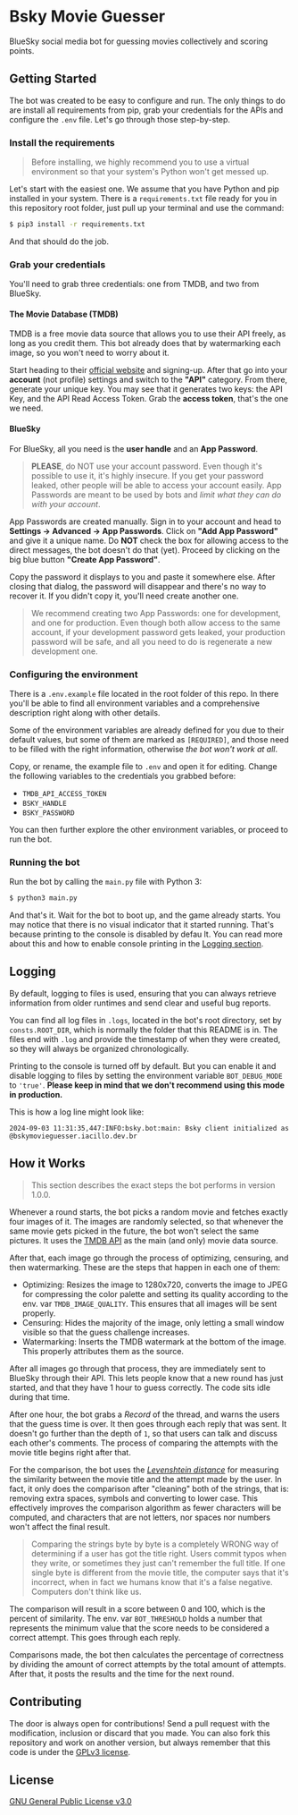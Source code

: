 # Bsky Movie Guesser

BlueSky social media bot for guessing movies collectively and scoring points.

## Getting Started

The bot was created to be easy to configure and run. The only things to do are
install all requirements from pip, grab your credentials for the APIs and
configure the `.env` file. Let's go through those step-by-step.

### Install the requirements

> Before installing, we highly recommend you to use a virtual environment so
> that your system's Python won't get messed up.

Let's start with the easiest one. We assume that you have Python and pip
installed in your system. There is a `requirements.txt` file ready for you
in this repository root folder, just pull up your terminal and use
the command:

```bash
$ pip3 install -r requirements.txt
```

And that should do the job.

### Grab your credentials

You'll need to grab three credentials: one from TMDB, and two from BlueSky.

#### The Movie Database (TMDB)

TMDB is a free movie data source that allows you to use their API freely, as
long as you credit them. This bot already does that by watermarking each
image, so you won't need to worry about it.

Start heading to their [official website](https://www.themoviedb.org) and
signing-up. After that go into your **account** (not profile) settings and
switch to the **"API"** category. From there, generate your unique key. You
may see that it generates two keys: the API Key, and the API Read Access
Token. Grab the **access token**, that's the one we need.

#### BlueSky

For BlueSky, all you need is the **user handle** and an **App Password**.

> **PLEASE**, do NOT use your account password. Even though it's possible to
> use it, it's highly insecure. If you get your password leaked, other
> people will be able to access your account easily. App Passwords are meant
> to be used by bots and _limit what they can do with your account_.

App Passwords are created manually. Sign in to your account and head to
**Settings -> Advanced -> App Passwords**. Click on **"Add App Password"**
and give it a unique name. Do **NOT** check the box for allowing access to
the direct messages, the bot doesn't do that (yet). Proceed by clicking on
the big blue button **"Create App Password"**.

Copy the password it displays to you and paste it somewhere else. After
closing that dialog, the password will disappear and there's no way to
recover it. If you didn't copy it, you'll need create another one.

> We recommend creating two App Passwords: one for development, and one for
> production. Even though both allow access to the same account, if your
> development password gets leaked, your production password will be safe,
> and all you need to do is regenerate a new development one.

### Configuring the environment

There is a `.env.example` file located in the root folder of this repo. In
there you'll be able to find all environment variables and a comprehensive
description right along with other details.

Some of the environment variables are already defined for you due to their
default values, but some of them are marked as `[REQUIRED]`, and those need
to be filled with the right information, otherwise _the bot won't work at
all_.

Copy, or rename, the example file to `.env` and open it for editing. Change
the following variables to the credentials you grabbed before:

- `TMDB_API_ACCESS_TOKEN`
- `BSKY_HANDLE`
- `BSKY_PASSWORD`

You can then further explore the other environment variables, or proceed to
run the bot.

### Running the bot

Run the bot by calling the `main.py` file with Python 3:

```bash
$ python3 main.py
```

And that's it. Wait for the bot to boot up, and the game already starts. You
may notice that there is no visual indicator that it started running. That's
because printing to the console is disabled by defau lt. You can read more
about this and how to enable console printing in the
[Logging section](#logging).

## Logging

By default, logging to files is used, ensuring that you can always retrieve
information from older runtimes and send clear and useful bug reports.

You can find all log files in `.logs`, located in the bot's root directory,
set by `consts.ROOT_DIR`, which is normally the folder that this README is
in. The files end with `.log` and provide the timestamp of when they were
created, so they will always be organized chronologically.

Printing to the console is turned off by default. But you can enable it and
disable logging to files by setting the environment variable `BOT_DEBUG_MODE`
to `'true'`. **Please keep in mind that we don't recommend using this mode in
production.**

This is how a log line might look like:

```log
2024-09-03 11:31:35,447:INFO:bsky.bot:main: Bsky client initialized as @bskymovieguesser.iacillo.dev.br
```

## How it Works

> This section describes the exact steps the bot performs in version 1.0.0.

Whenever a round starts, the bot picks a random movie and fetches exactly four
images of it. The images are randomly selected, so that whenever the same movie
gets picked in the future, the bot won't select the same pictures. It uses the
[TMDB API](https://developer.themoviedb.org/docs/getting-started) as the main
(and only) movie data source.

After that, each image go through the process of optimizing, censuring, and
then watermarking. These are the steps that happen in each one of them:

- Optimizing: Resizes the image to 1280x720, converts the image to JPEG for
  compressing the color palette and setting its quality according to the env.
  var `TMDB_IMAGE_QUALITY`. This ensures that all images will be sent properly.
- Censuring: Hides the majority of the image, only letting a small window
  visible so that the guess challenge increases.
- Watermarking: Inserts the TMDB watermark at the bottom of the image. This
  properly attributes them as the source.

After all images go through that process, they are immediately sent to BlueSky
through their API. This lets people know that a new round has just started,
and that they have 1 hour to guess correctly. The code sits idle during that
time.

After one hour, the bot grabs a _Record_ of the thread, and warns the users
that the guess time is over. It then goes through each reply that was sent. It
doesn't go further than the depth of `1`, so that users can talk and discuss
each other's comments. The process of comparing the attempts with the movie
title begins right after that.

For the comparison, the bot uses the
[_Levenshtein distance_](https://en.wikipedia.org/wiki/Levenshtein_distance)
for measuring the similarity between the movie title and the attempt made by
the user. In fact, it only does the comparison after "cleaning" both of the
strings, that is: removing extra spaces, symbols and converting to lower case.
This effectively improves the comparison algorithm as fewer characters will
be computed, and characters that are not letters, nor spaces nor numbers
won't affect the final result.

> Comparing the strings byte by byte is a completely WRONG way of determining
> if a user has got the title right. Users commit typos when they write, or
> sometimes they just can't remember the full title. If one single byte is
> different from the movie title, the computer says that it's incorrect, when
> in fact we humans know that it's a false negative. Computers don't think
> like us.

The comparison will result in a score between 0 and 100, which is the percent
of similarity. The env. var `BOT_THRESHOLD` holds a number that represents the
minimum value that the score needs to be considered a correct attempt. This
goes through each reply.

Comparisons made, the bot then calculates the percentage of correctness by
dividing the amount of correct attempts by the total amount of attempts. After
that, it posts the results and the time for the next round.

## Contributing

The door is always open for contributions! Send a pull request with the
modification, inclusion or discard that you made. You can also fork this
repository and work on another version, but always remember that this code
is under the [GPLv3 license](LICENSE).

## License

[GNU General Public License v3.0](LICENSE)
